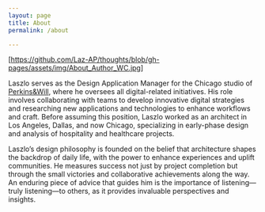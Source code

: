 ```yaml
---
layout: page
title: About
permalink: /about

---
```


[https://github.com/Laz-AP/thoughts/blob/gh-pages/assets/img/About_Author_WC.jpg]

Laszlo serves as the Design Application Manager for the Chicago studio of [Perkins&Will](https://perkinswill.com/), 
where he oversees all digital-related initiatives. His role involves collaborating 
with teams to develop innovative digital strategies and researching new 
applications and technologies to enhance workflows and craft. Before 
assuming this position, Laszlo worked as an architect in Los Angeles, Dallas, 
and now Chicago, specializing in early-phase design and analysis of 
hospitality and healthcare projects. 
 
Laszlo’s design philosophy is founded on the belief that architecture shapes 
the backdrop of daily life, with the power to enhance experiences and 
uplift communities. He measures success not just by project completion but 
through the small victories and collaborative achievements along the way. An 
enduring piece of advice that guides him is the importance of listening—truly 
listening—to others, as it provides invaluable perspectives and insights.
